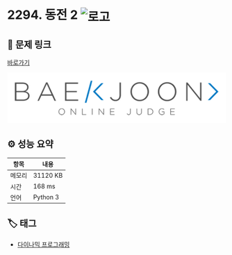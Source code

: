 # 2294. 동전 2 <img src="https://d2gd6pc034wcta.cloudfront.net/tier/11.svg" alt="로고" height="32" style="vertical-align: middle;" />

## 🔗 문제 링크

[바로가기](https://www.acmicpc.net/problem/2294)

![백준 로고](../../images/boj.png)

## ⚙️ 성능 요약

| 항목   | 내용     |
| ------ | -------- |
| 메모리 | 31120 KB |
| 시간   | 168 ms   |
| 언어   | Python 3 |

## 🏷️ 태그

- [다이나믹 프로그래밍](https://www.acmicpc.net/problemset?sort=ac_desc&algo=25)
